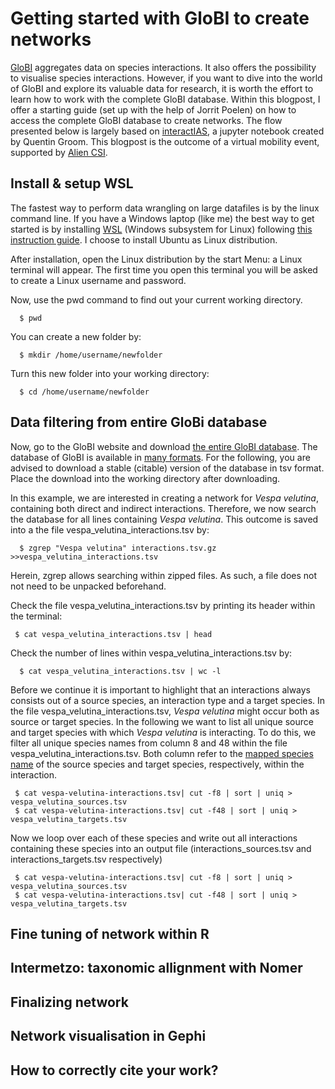 # Getting started with GloBI to create networks

[GloBI](https://www.globalbioticinteractions.org/data) aggregates data on species interactions. It also offers the possibility to visualise species interactions. However, if you want to dive into the world of GloBI and explore its valuable data for research, it is worth the effort to learn how to work with the complete GloBI database. Within this blogpost, I offer a starting guide (set up with the help of Jorrit Poelen) on how to access the complete GloBI database to create networks. The flow presented below is largely based on [interactIAS](https://github.com/AgentschapPlantentuinMeise/interactias/blob/master/notebook/interactias.ipynb), a jupyter notebook created by Quentin Groom. This blogpost is the outcome of a virtual mobility event, supported by [Alien CSI](https://alien-csi.eu/).

## Install & setup WSL
The fastest way to perform data wrangling on large datafiles is by the linux command line. If you have a Windows laptop (like me) the best way to get started is by installing [WSL](https://learn.microsoft.com/en-us/windows/wsl/) (Windows subsystem for Linux) following [this instruction guide](https://learn.microsoft.com/en-us/windows/wsl/install). I choose to install Ubuntu as Linux distribution. 

After installation, open the Linux distribution by the start Menu: a Linux terminal will appear. The first time you open this terminal you will be asked to create a Linux username and password. 

Now, use the pwd command to find out your current working directory. 

```shell   
  $ pwd
```
You can create a new folder by:

```shell 
  $ mkdir /home/username/newfolder
```
Turn this new folder into your working directory:
```shell 
  $ cd /home/username/newfolder
```
## Data filtering from entire GloBi database 
Now, go to the GloBI website and download [the entire GloBI database](https://zenodo.org/record/7348355/files/interactions.tsv.gz). The database of GloBI is available in [many formats](https://www.globalbioticinteractions.org/data). For the following, you are advised to download a stable (citable) version of the database in tsv format. Place the download into the working directory after downloading. 

In this example, we are interested in creating a network for _Vespa velutina_, containing both direct and indirect interactions. Therefore, we now search the database for all lines containing *Vespa velutina*. This outcome is saved into a the file vespa_velutina_interactions.tsv by:
```shell  
  $ zgrep "Vespa velutina" interactions.tsv.gz >>vespa_velutina_interactions.tsv   
```
Herein, zgrep allows searching within zipped files. As such, a file does not not need to be unpacked beforehand.

Check the file vespa_velutina_interactions.tsv by printing its header within the terminal: 
 ```shell 
  $ cat vespa_velutina_interactions.tsv | head
```
Check the number of lines within vespa_velutina_interactions.tsv by:
```shell
  $ cat vespa_velutina_interactions.tsv | wc -l  
```
Before we continue it is important to highlight that an interactions always consists out of a source species, an interaction type and a target species. In the file vespa_velutina_interactions.tsv, _Vespa velutina_ might occur both as source or target species. In the following we want to list all unique source and target species with which _Vespa velutina_ is interacting. To do this, we filter all unique species names from column 8 and 48 within the file vespa_velutina_interactions.tsv. Both column refer to the [mapped species name](https://www.globalbioticinteractions.org/process) of the source species and target species, respectively, within the interaction.

```shell
 $ cat vespa-velutina-interactions.tsv| cut -f8 | sort | uniq > vespa_velutina_sources.tsv 
 $ cat vespa-velutina-interactions.tsv| cut -f48 | sort | uniq > vespa_velutina_targets.tsv 
```
Now we loop over each of these species and write out all interactions containing these species into an output file (interactions_sources.tsv and interactions_targets.tsv respectively)

```shell
 $ cat vespa-velutina-interactions.tsv| cut -f8 | sort | uniq > vespa_velutina_sources.tsv 
 $ cat vespa-velutina-interactions.tsv| cut -f48 | sort | uniq > vespa_velutina_targets.tsv 
```

## Fine tuning of network within R

## Intermetzo: taxonomic allignment with Nomer

## Finalizing network

## Network visualisation in Gephi

## How to correctly cite your work?


